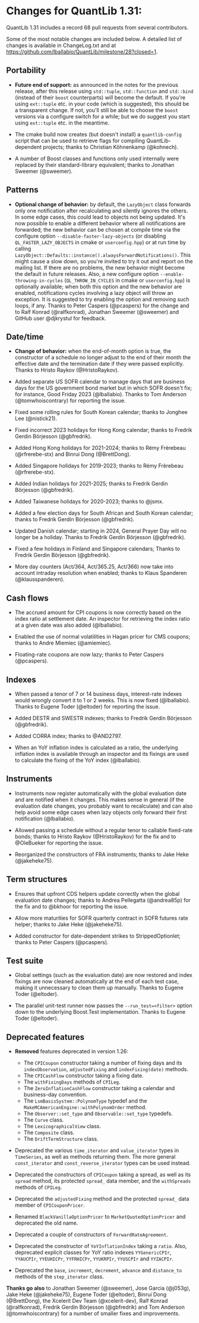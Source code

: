 Changes for QuantLib 1.31:
==========================

QuantLib 1.31 includes a record 68 pull requests from several contributors.

Some of the most notable changes are included below.
A detailed list of changes is available in ChangeLog.txt and at
<https://github.com/lballabio/QuantLib/milestone/28?closed=1>.


Portability
-----------

- **Future end of support:** as announced in the notes for the
  previous release, after this release using `std::tuple`,
  `std::function` and `std::bind` (instead of their `boost`
  counterparts) will become the default.  If you're using `ext::tuple`
  etc. in your code (which is suggested), this should be a transparent
  change.  If not, you'll still be able to choose the `boost` versions
  via a configure switch for a while; but we do suggest you start
  using `ext::tuple` etc. in the meantime.

- The cmake build now creates (but doesn't install) a
  `quantlib-config` script that can be used to retrieve flags for
  compiling QuantLib-dependent projects; thanks to Christian
  Köhnenkamp (@kohnech).

- A number of Boost classes and functions only used internally were
  replaced by their standard-library equivalent; thanks to Jonathan
  Sweemer (@sweemer).


Patterns
--------

- **Optional change of behavior:** by default, the `LazyObject` class
  forwards only one notification after recalculating and silently
  ignores the others.  In some edge cases, this could lead to objects
  not being updated.  It's now possible to enable a different behavior
  where all notifications are forwarded; the new behavior can be
  chosen at compile time via the configure option
  `--disable-faster-lazy-objects` (or disabling
  `QL_FASTER_LAZY_OBJECTS` in cmake or `userconfig.hpp`) or at run
  time by calling
  `LazyObject::Defaults::instance().alwaysForwardNotifications()`.
  This might cause a slow down, so you're invited to try it out and
  report on the mailing list.  If there are no problems, the new
  behavior might become the default in future releases.  Also, a new
  configure option `--enable-throwing-in-cycles` (`QL_THROW_IN_CYCLES`
  in cmake or `userconfig.hpp`) is optionally available; when both
  this option and the new behavior are enabled, notifications cycles
  involving a lazy object will throw an exception.  It is suggested to
  try enabling the option and removing such loops, if any.  Thanks to
  Peter Caspers (@pcaspers) for the change and to Ralf Konrad
  (@ralfkonrad), Jonathan Sweemer (@sweemer) and GitHub user
  @djkrystul for feedback.


Date/time
---------

- **Change of behavior:** when the end-of-month option is true, the
  constructor of a schedule no longer adjust to the end of their month
  the effective date and the termination date if they were passed
  explicitly.  Thanks to Hristo Raykov (@HristoRaykov).

- Added separate US SOFR calendar to manage days that are business
  days for the US government bond market but in which SOFR doesn't
  fix; for instance, Good Friday 2023 (@lballabio).  Thanks to Tom
  Anderson (@tomwhoiscontrary) for reporting the issue.

- Fixed some rolling rules for South Korean calendar; thanks to Jonghee
  Lee (@nistick21).

- Fixed incorrect 2023 holidays for Hong Kong calendar; thanks to
  Fredrik Gerdin Börjesson (@gbfredrik).

- Added Hong Kong holidays for 2021-2024; thanks to Rémy Frèrebeau
  (@rfrerebe-stx) and Binrui Dong (@BrettDong).

- Added Singapore holidays for 2019-2023; thanks to Rémy Frèrebeau
  (@rfrerebe-stx).

- Added Indian holidays for 2021-2025; thanks to Fredrik Gerdin
  Börjesson (@gbfredrik).

- Added Taiwanese holidays for 2020-2023; thanks to @jsmx.

- Added a few election days for South African and South Korean
  calendar; thanks to Fredrik Gerdin Börjesson (@gbfredrik).

- Updated Danish calendar; starting in 2024, General Prayer Day will
  no longer be a holiday.  Thanks to Fredrik Gerdin Börjesson
  (@gbfredrik).

- Fixed a few holidays in Finland and Singapore calendars; Thanks to
  Fredrik Gerdin Börjesson (@gbfredrik).

- More day counters (Act/364, Act/365.25, Act/366) now take into
  account intraday resolution when enabled; thanks to Klaus Spanderen
  (@klausspanderen).


Cash flows
----------

- The accrued amount for CPI coupons is now correctly based on the
  index ratio at settlement date.  An inspector for retrieving the
  index ratio at a given date was also added (@lballabio).

- Enabled the use of normal volatilities in Hagan pricer for CMS
  coupons; thanks to Andre Miemiec (@amiemiec).

- Floating-rate coupons are now lazy; thanks to Peter Caspers
  (@pcaspers).


Indexes
-------

- When passed a tenor of 7 or 14 business days, interest-rate indexes
  would wrongly convert it to 1 or 2 weeks.  This is now fixed
  (@lballabio).  Thanks to Eugene Toder (@eltoder) for reporting the
  issue.

- Added DESTR and SWESTR indexes; thanks to Fredrik Gerdin Börjesson
  (@gbfredrik).

- Added CORRA index; thanks to @AND2797.

- When an YoY inflation index is calculated as a ratio, the underlying
  inflation index is available through an inspector and its fixings
  are used to calculate the fixing of the YoY index (@lballabio).


Instruments
-----------

- Instruments now register automatically with the global evaluation
  date and are notified when it changes.  This makes sense in general
  (if the evaluation date changes, you probably want to recalculate)
  and can also help avoid some edge cases when lazy objects only
  forward their first notification (@lballabio).

- Allowed passing a schedule without a regular tenor to callable
  fixed-rate bonds; thanks to Hristo Raykov (@HristoRaykov) for the
  fix and to @OleBueker for reporting the issue.

- Reorganized the constructors of FRA instruments; thanks to Jake Heke
  (@jakeheke75).


Term structures
---------------

- Ensures that upfront CDS helpers update correctly when the global
  evaluation date changes; thanks to Andrea Pellegatta (@andrea85p)
  for the fix and to @bkhoor for reporting the issue.

- Allow more maturities for SOFR quarterly contract in SOFR futures
  rate helper; thanks to Jake Heke (@jakeheke75).

- Added constructor for date-dependent strikes to StrippedOptionlet;
  thanks to Peter Caspers (@pcaspers).


Test suite
----------

- Global settings (such as the evaluation date) are now restored and
  index fixings are now cleaned automatically at the end of each test
  case, making it unnecessary to clean them up manually.  Thanks to
  Eugene Toder (@eltoder).

- The parallel unit-test runner now passes the `--run_test=<filter>`
  option down to the underlying Boost.Test implementation.  Thanks to
  Eugene Toder (@eltoder).


Deprecated features
-------------------

- **Removed** features deprecated in version 1.26:
  - The `CPICoupon` constructor taking a number of fixing days and its
    `indexObservation`, `adjustedFixing` and `indexFixing(date)` methods.
  - The `CPICashFlow` constructor taking a fixing date.
  - The `withFixingDays` methods of `CPILeg`.
  - The `ZeroInflationCashFlow` constructor taking a calendar and
    business-day convention.
  - The `LsmBasisSystem::PolynomType` typedef and the
    `MakeMCAmericanEngine::withPolynomOrder` method.
  - The `Observer::set_type` and `Observable::set_type` typedefs.
  - The `Curve` class.
  - The `LexicographicalView` class.
  - The `Composite` class.
  - The `DriftTermStructure` class.

- Deprecated the various `time_iterator` and `value_iterator` types in
  `TimeSeries`, as well as methods returning them.  The more general
  `const_iterator` and `const_reverse_iterator` types can be used
  instead.

- Deprecated the constructors of `CPICoupon` taking a spread, as well
  as its `spread` method, its protected `spread_` data member, and the
  `withSpreads` methods of `CPILeg`.

- Deprecated the `adjustedFixing` method and the protected `spread_`
  data member of `CPICouponPricer`.

- Renamed `BlackVanillaOptionPricer` to `MarketQuotedOptionPricer` and
  deprecated the old name.

- Deprecated a couple of constructors of `ForwardRateAgreement`.

- Deprecated the constructor of `YoYInflationIndex` taking a `ratio`.
  Also, deprecated explicit classes for YoY ratio indexes
  `YYGenericCPIr`, `YYAUCPIr`, `YYEUHICPr`, `YYFRHICPr`, `YYUKRPIr`,
  `YYUSCPIr` and `YYZACPIr`.

- Deprecated the `base`, `increment`, `decrement`, `advance` and
  `distance_to` methods of the `step_iterator` class.


**Thanks go also** to Jonathan Sweemer (@sweemer), Jose Garcia
(@j053g), Jake Heke (@jakeheke75), Eugene Toder (@eltoder), Binrui
Dong (@BrettDong), the Xcelerit Dev Team (@xcelerit-dev), Ralf Konrad
(@ralfkonrad), Fredrik Gerdin Börjesson (@gbfredrik) and Tom Anderson
(@tomwhoiscontrary) for a number of smaller fixes and improvements.
